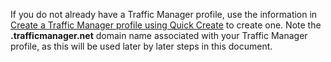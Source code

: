 If you do not already have a Traffic Manager profile, use the information in [Create a Traffic Manager profile using Quick Create](../traffic-manager/traffic-manager-manage-profiles.md) to create one. Note the **.trafficmanager.net** domain name associated with your Traffic Manager profile, as this will be used later by later steps in this document.


